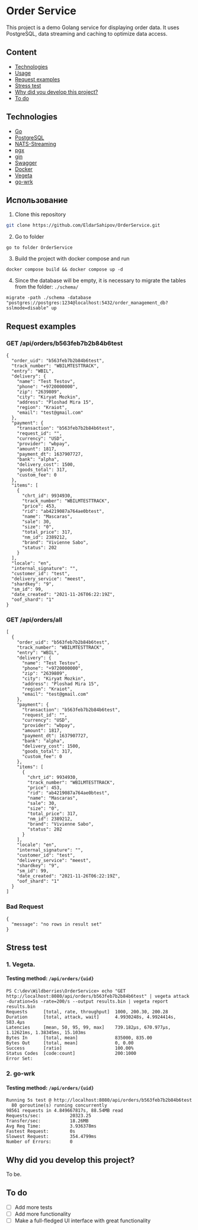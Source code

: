# Order Service
This project is a demo Golang service for displaying order data. It uses PostgreSQL, data streaming and caching to optimize data access.
## Content
- [Technologies](#technologies)
- [Usage](#usage)
- [Request examples](#request-examples)
- [Stress test](#stress-test)
- [Why did you develop this project?](#why-did-you-develop-this-project?)
- [To do](#to-do)

## Technologies
- [Go](https://go.dev/)
- [PostgreSQL](https://www.postgresql.org/)
- [NATS-Streaming](https://github.com/nats-io/nats-streaming-server)
- [pgx](https://github.com/jackc/pgx)
- [gin](https://github.com/gin-gonic/gin)
- [Swagger](https://swagger.io/)
- [Docker](https://www.docker.com/products/docker-desktop/)
- [Vegeta](https://github.com/tsenart/vegeta)
- [go-wrk](https://github.com/tsliwowicz/go-wrk)

## Использование
1. Clone this repository
```sh
git clone https://github.com/EldarSahipov/OrderService.git
```
2. Go to folder
```
go to folder OrderService
```
3. Build the project with docker compose and run
```
docker compose build && docker compose up -d 
```
4. Since the database will be empty, it is necessary to migrate the tables from the folder: ```./schema/```
```
migrate -path ./schema -database "postgres://postgres:1234@localhost:5432/order_management_db?sslmode=disable" up
```

## Request examples
### GET /api/orders/b563feb7b2b84b6test
```
{
  "order_uid": "b563feb7b2b84b6test",
  "track_number": "WBILMTESTTRACK",
  "entry": "WBIL",
  "delivery": {
    "name": "Test Testov",
    "phone": "+9720000000",
    "zip": "2639809",
    "city": "Kiryat Mozkin",
    "address": "Ploshad Mira 15",
    "region": "Kraiot",
    "email": "test@gmail.com"
  },
  "payment": {
    "transaction": "b563feb7b2b84b6test",
    "request_id": "",
    "currency": "USD",
    "provider": "wbpay",
    "amount": 1817,
    "payment_dt": 1637907727,
    "bank": "alpha",
    "delivery_cost": 1500,
    "goods_total": 317,
    "custom_fee": 0
  },
  "items": [
    {
      "chrt_id": 9934930,
      "track_number": "WBILMTESTTRACK",
      "price": 453,
      "rid": "ab4219087a764ae0btest",
      "name": "Mascaras",
      "sale": 30,
      "size": "0",
      "total_price": 317,
      "nm_id": 2389212,
      "brand": "Vivienne Sabo",
      "status": 202
    }
  ],
  "locale": "en",
  "internal_signature": "",
  "customer_id": "test",
  "delivery_service": "meest",
  "shardkey": "9",
  "sm_id": 99,
  "date_created": "2021-11-26T06:22:19Z",
  "oof_shard": "1"
}
```

### GET /api/orders/all
```
[
  {
    "order_uid": "b563feb7b2b84b6test",
    "track_number": "WBILMTESTTRACK",
    "entry": "WBIL",
    "delivery": {
      "name": "Test Testov",
      "phone": "+9720000000",
      "zip": "2639809",
      "city": "Kiryat Mozkin",
      "address": "Ploshad Mira 15",
      "region": "Kraiot",
      "email": "test@gmail.com"
    },
    "payment": {
      "transaction": "b563feb7b2b84b6test",
      "request_id": "",
      "currency": "USD",
      "provider": "wbpay",
      "amount": 1817,
      "payment_dt": 1637907727,
      "bank": "alpha",
      "delivery_cost": 1500,
      "goods_total": 317,
      "custom_fee": 0
    },
    "items": [
      {
        "chrt_id": 9934930,
        "track_number": "WBILMTESTTRACK",
        "price": 453,
        "rid": "ab4219087a764ae0btest",
        "name": "Mascaras",
        "sale": 30,
        "size": "0",
        "total_price": 317,
        "nm_id": 2389212,
        "brand": "Vivienne Sabo",
        "status": 202
      }
    ],
    "locale": "en",
    "internal_signature": "",
    "customer_id": "test",
    "delivery_service": "meest",
    "shardkey": "9",
    "sm_id": 99,
    "date_created": "2021-11-26T06:22:19Z",
    "oof_shard": "1"
  }
]
```
### Bad Request
```
{
  "message": "no rows in result set"
}
```

## Stress test
### 1. Vegeta.
#### Testing method: ```/api/orders/{uid}```
```
PS C:\dev\Wildberries\OrderService> echo "GET http://localhost:8080/api/orders/b563feb7b2b84b6test" | vegeta attack -duration=5s -rate=200/s --output results.bin | vegeta report results.bin
Requests      [total, rate, throughput]  1000, 200.30, 200.28
Duration      [total, attack, wait]      4.9930248s, 4.9924414s, 583.4µs
Latencies     [mean, 50, 95, 99, max]    739.182µs, 670.977µs, 1.12621ms, 1.38345ms, 15.103ms
Bytes In      [total, mean]              835000, 835.00
Bytes Out     [total, mean]              0, 0.00
Success       [ratio]                    100.00%
Status Codes  [code:count]               200:1000
Error Set:
```
### 2. go-wrk
#### Testing method: ```/api/orders/{uid}```
```
Running 5s test @ http://localhost:8080/api/orders/b563feb7b2b84b6test
  80 goroutine(s) running concurrently
98561 requests in 4.849667817s, 88.54MB read
Requests/sec:           20323.25
Transfer/sec:           18.26MB
Avg Req Time:           3.936378ms
Fastest Request:        0s
Slowest Request:        354.4799ms
Number of Errors:       0
```

## Why did you develop this project?
To be.

## To do
- [ ] Add more tests
- [ ] Add more functionality
- [ ] Make a full-fledged UI interface with great functionality
